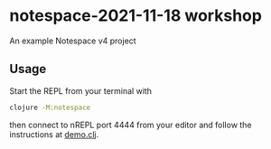 # notespace-2021-11-18 workshop

An example Notespace v4 project

## Usage

Start the REPL from your terminal with
```bash
clojure -M:notespace
```
then connect to nREPL port 4444 from your editor and follow the instructions at [demo.clj](src/basic_notespace_v4_with_deps/demo.clj).
